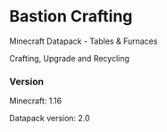 # Bastion Crafting

Minecraft Datapack - Tables & Furnaces

Crafting, Upgrade and Recycling

### Version
Minecraft: 1.16

Datapack version: 2.0
